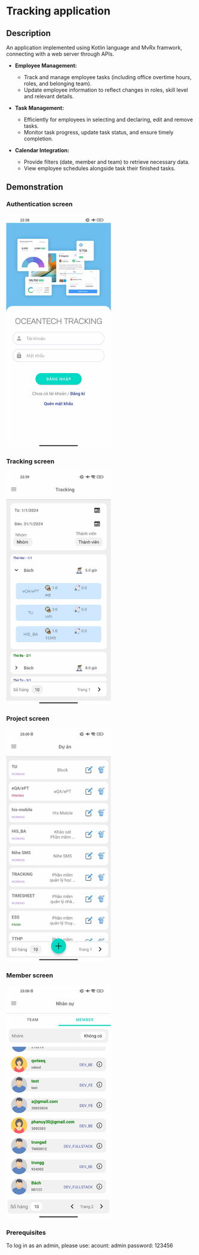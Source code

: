 # Tracking application

## Description

An application implemented using Kotlin language and MvRx framwork, connecting with a web server through APIs.

- **Employee Management:**
  - Track and manage employee tasks (including office overtime hours, roles, and belonging team).
  - Update employee information to reflect changes in roles, skill level and relevant details.

- **Task Management:**
  - Efficiently for employees in selecting and declaring, edit and remove tasks.
  - Monitor task progress, update task status, and ensure timely completion.

- **Calendar Integration:**
  - Provide filters (date, member and team) to retrieve necessary data.
  - View employee schedules alongside task their finished tasks.

## Demonstration

### Authentication screen
<img src="https://github.com/dainn67/oct_tracking/blob/master/demo/authentication.jpg" alt="Authentication screen" width="280"/>

### Tracking screen
<img src="https://github.com/dainn67/oct_tracking/blob/master/demo/tracking.jpg" alt="Tracking screen" width="280"/>

### Project screen
<img src="https://github.com/dainn67/oct_tracking/blob/master/demo/project.jpg" alt="Project screen" width="280"/>

### Member screen
<img src="https://github.com/dainn67/oct_tracking/blob/master/demo/members.jpg" alt="Member screen" width="280"/>

### Prerequisites
To log in as an admin, please use:
acount: admin
password: 123456
